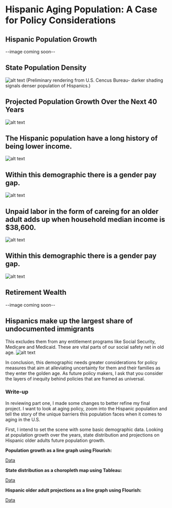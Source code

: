 # Hispanic Aging Population: A Case for Policy Considerations


## Hispanic Population Growth
--image coming soon--

## State Population Density 
![alt text](https://i.ibb.co/Sctmdrk/Hisp-density.png)
(Preliminary rendering from U.S. Cencus Bureau- darker shading signals denser population of Hispanics.)

## Projected Population Growth Over the Next 40 Years 
![alt text](https://i.ibb.co/5KMHJfh/projected-pop.jpg)

## The Hispanic population have a long history of being lower income.
![alt text](https://i.ibb.co/z2PppXN/houshold-income.jpg)

## Within this demographic there is a gender pay gap. 
![alt text](https://i.ibb.co/30KrbDC/IMG-0308.jpg)

## Unpaid labor in the form of careing for an older adult adds up when household median income is $38,600. 
![alt text](https://i.ibb.co/MkJKtNr/Unpaid-labor.jpg)

## Within this demographic there is a gender pay gap. 
![alt text](https://i.ibb.co/ryY5TdG/gender-pay.jpg)

## Retirement Wealth 
--image coming soon--

## Hispanics make up the largest share of undocumented immigrants 
This excludes them from any entitlement programs like Social Security, Medicare and Medicaid. These are vital parts of our social safety net in old age. 
![alt text](https://i.ibb.co/30KrbDC/IMG-0308.jpg)

In conclusion, this demographic needs greater considerations for policy measures that aim at alleviating uncertainty for them and their families as they enter the golden age. As future policy makers, I ask that you consider the layers of inequity behind policies that are framed as universal. 



### Write-up
In reviewing part one, I made some changes to better refine my final project. I want to look at aging policy, zoom into the Hispanic population and tell the story of the unique barriers this population faces when it comes to aging in the U.S. 

First, I intend to set the scene with some basic demographic data. Looking at population growth over the years, state distribution and projections on Hispanic older adults future population growth. 

**Population growth as a line graph using Flourish:**

[Data](https://www.census.gov/data/tables/2017/demo/popproj/2017-summary-tables.html)


**State distribution as a choropleth map using Tableau:**

[Data](https://data.census.gov/cedsci/table?q=race%20over%20years&g=0400000US01,04,05,06,08,09,10,12,13,16,17,18,19,20,21,22,23,24,25,26,27,28,29,30,31,32,33,34,35,36,37,38,39,40,41,42,44,45,46,47,48,49,50,51,53,54,55,56&tid=DECENNIALPL2020.P2)


**Hispanic older adult projections as a line graph using Flourish:**

[Data](https://acl.gov/sites/default/files/Aging%20and%20Disability%20in%20America/2018HA_OAProfile.pdf)

